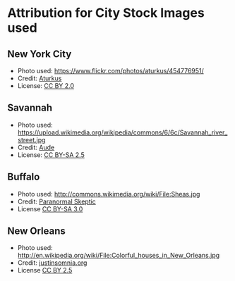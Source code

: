 # Attribution for City Stock Images used

## New York City
* Photo used: https://www.flickr.com/photos/aturkus/454776951/
* Credit: [Aturkus](https://www.flicker.com/phoots/aturkus/ "Flickr User:Aturkus")
* License: [CC BY 2.0](https://creativecommons.org/licenses/by/2.0/ "CC BY 2.0")

## Savannah
* Photo used: https://upload.wikimedia.org/wikipedia/commons/6/6c/Savannah_river_street.jpg
* Credit: [Aude](https://commons.wikimedia.org/wiki/User:Aude "Wikipedia User:Aude")
* License: [CC BY-SA 2.5](https://creativecommons.org/licenses/by-sa/2.5/deed.en "CC BY-SA 2.5")

## Buffalo
* Photo used: http://commons.wikimedia.org/wiki/File:Sheas.jpg
* Credit: [Paranormal Skeptic](http://commons.wikimedia.org/wiki/User:Paranormal_Skeptic)
* License [CC BY-SA 3.0](http://creativecommons.org/licenses/by-sa/3.0/deed.en "CC BY-SA 3.0")

## New Orleans
* Photo used: http://en.wikipedia.org/wiki/File:Colorful_houses_in_New_Orleans.jpg
* Credit: [justinsomnia.org](http://justinsomnia.org/gallery/springbreak2001/DCP_1783?full=1)
* License [CC BY 2.5](http://creativecommons.org/licenses/by/2.5/deed.en "CC BY 2.5")